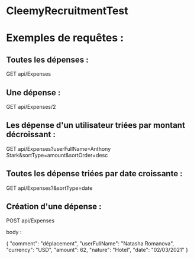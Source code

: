 # CleemyRecruitmentTest

Exemples de requêtes :
==
Toutes les dépenses :
-
GET api/Expenses



Une dépense :
-
GET api/Expenses/2



Les dépense d'un utilisateur triées par montant décroissant :
-
GET api/Expenses?userFullName=Anthony Stark&sortType=amount&sortOrder=desc



Toutes les dépense triées par date croissante :
-
GET api/Expenses?&sortType=date



Création d'une dépense :
-
POST api/Expenses

body :
    
{
    "comment": "déplacement",
    "userFullName": "Natasha Romanova",
    "currency": "USD",
    "amount": 62,
    "nature": "Hotel",
    "date": "02/03/2021"
}
